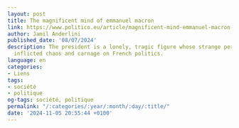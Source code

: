 ```yaml
---
layout: post
title: The magnificent mind of emmanuel macron
link: https://www.politico.eu/article/magnificent-mind-emmanuel-macron-france-legislative-election/
author: Jamil Anderlini
published_date: '08/07/2024'
description: The president is a lonely, tragic figure whose strange personality has
  inflicted chaos and carnage on French politics.
language: en
categories:
- Liens
tags:
- société
- politique
og-tags: société, politique
permalink: "/:categories/:year/:month/:day/:title/"
date: '2024-11-05 20:55:44 +0100'
---
```

